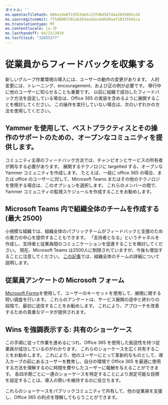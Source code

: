 ```yaml
---
タイトル: ''
ms.openlocfilehash: 606e1da0f195534e5c23fd6d587daa2935005cd4
ms.sourcegitcommit: 775d6807291ab263eea5ec649d9aaf1933fb41ca
ms.translationtype: MT
ms.contentlocale: ja-JP
ms.lasthandoff: 04/23/2019
ms.locfileid: "32055277"
---
```

# <a name="collect-feedback-from-your-employees"></a>従業員からフィードバックを収集する

新しいグループ作業環境の導入には、ユーザーの動作の変更があります。 人的変更には、トレーニング、encouragement、および正の例が必要です。 移行中に他のユーザーに知らせることも重要です。 以前に組織で成功したフィードバック方法を設定している場合は、Office 365 の実装を含めるように展開することを検討してください。 この操作を実行していない場合は、次のいずれかの方法を使用してください。

## <a name="use-yammer-to-provide-an-open-community-for-best-practices-and-support-for-the-experience"></a>Yammer を使用して、ベストプラクティスとその操作のサポートのための、オープンなコミュニティを提供します。
コミュニティ主導のフィードバック方法では、チャンピオンとサービスの所有者が関与する必要があります。 展開するテクノロジに targetted する、オープンな Yammer コミュニティを作成します。 たとえば、一般に office 365 の場合、または office のユーザーに対して、Microsoft Teams またはその他のテクノロジを使用する場合は、このオプションを選択します。  これらのメンバーの間で、Yammer コミュニティの監視スケジュールを作成することをお勧めします。 

## <a name="creating-an-org-wide-team-within-microsoft-teams-up-to-2500"></a>Microsoft Teams 内で組織全体のチームを作成する (最大 2500)
小規模な組織では、組織全体のパブリックチームがフィードバックと支援のための重力の中心を提供することもできます。  「支持者となる」というチャネルを作成し、支持者と従業員間のコミュニケーションを促進することを検討してください。  現在、Microsoft Teams は2500人に制限されていますが、今後も増加することに注意してください。 [この記事](https://docs.microsoft.com/en-us/microsoftteams/create-an-org-wide-team)では、組織全体のチームの詳細について説明します。 

## <a name="microsoft-forms-for-employee-surveys"></a>従業員アンケートの Microsoft フォーム

[Microsoft Forms](https://support.office.com/en-us/forms)を使用して、ユーザーのキーセットを使用して、展開に関する短い調査を行います。  これらのアンケートは、サービス展開の途中と終わりの段階で、最初に送信することをお勧めします。  これにより、アプローチを改善するための貴重なデータが提供されます。  

## <a name="highlight-the-wins-share-showcases"></a>Wins を強調表示する: 共有のショーケース
この手順に従って作業を進めるにつれ、Office 365 を使用した創造性を持つ従業員が成功しているのがわかります。 これらのショーケースを広く共有することをお勧めします。 これにより、他のユーザーにとって革新的なものとして、導入カーブの前にあるユーザーを教育し、自分の環境で Office 365 を最適に使用する方法を理解するのに時間を費やしたユーザーに報酬を与えることができます。 各四半期ごとに一連のショーケースを特定することにより測定可能な目標を設定することは、導入の勢いを維持するのに役立ちます。

これらのショーケースをパブリックコミュニティで共有して、他の従業員を支援し、Office 365 の利点を理解してもらうことができます。  